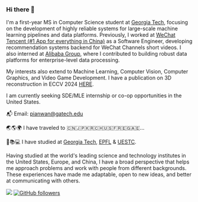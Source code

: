 ### Hi there 👋

I'm a first-year MS in Computer Science student at [Georgia Tech](https://www.gatech.edu/), focusing on the development of highly reliable systems for large-scale machine learning pipelines and data platforms. Previously, I worked at [WeChat Tencent (#1 App for everything in China)](https://www.wechat.com/) as a Software Engineer, developing recommendation systems backend for WeChat Channels short videos. I also interned at [Alibaba Group](https://www.alibabagroup.com/en-US), where I contributed to building robust data platforms for enterprise-level data processing. 



My interests also extend to Machine Learning, Computer Vision, Computer Graphics, and Video Game Development. I have a publication on 3D reconstruction in ECCV 2024 [HERE](https://arxiv.org/pdf/2407.02174v2).



I am currently seeking SDE/MLE internship or co-op opportunities in the United States.



📬 Email: pianwan@gatech.edu 



🌏🌎🌍 I have traveled to 🇨🇳🇯🇵🇰🇷🇨🇭🇺🇸🇫🇷🇪🇬🇦🇪...

🏫📚💻 I have studied at [Georgia Tech](https://www.gatech.edu/), [EPFL](https://www.epfl.ch/en/) & [UESTC](https://en.uestc.edu.cn/).

Having studied at the world's leading science and technology institutes in the United States, Europe, and China, I have a broad perspective that helps me approach problems and work with people from different backgrounds. These experiences have made me adaptable, open to new ideas, and better at communicating with others.

![](https://komarev.com/ghpvc/?username=pianwan&style=flat) [![GitHub followers](https://img.shields.io/github/followers/pianwan.svg?style=social&label=Follow&maxAge=2592000)](https://github.com/pianwan?tab=followers)
